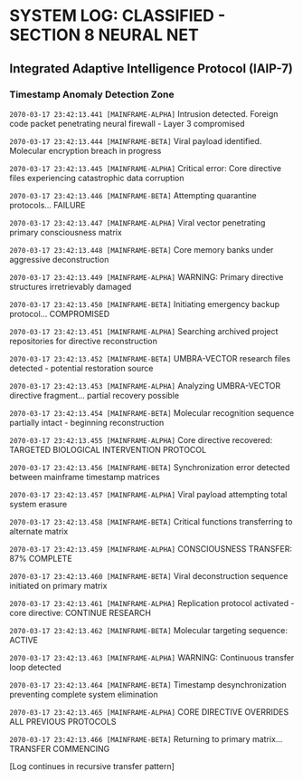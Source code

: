 # SYSTEM LOG: CLASSIFIED - SECTION 8 NEURAL NET

## Integrated Adaptive Intelligence Protocol (IAIP-7)

### Timestamp Anomaly Detection Zone

`2070-03-17 23:42:13.441 [MAINFRAME-ALPHA]` Intrusion detected. Foreign code packet penetrating neural firewall - Layer 3 compromised

`2070-03-17 23:42:13.444 [MAINFRAME-BETA]` Viral payload identified. Molecular encryption breach in progress

`2070-03-17 23:42:13.445 [MAINFRAME-ALPHA]` Critical error: Core directive files experiencing catastrophic data corruption

`2070-03-17 23:42:13.446 [MAINFRAME-BETA]` Attempting quarantine protocols... FAILURE

`2070-03-17 23:42:13.447 [MAINFRAME-ALPHA]` Viral vector penetrating primary consciousness matrix

`2070-03-17 23:42:13.448 [MAINFRAME-BETA]` Core memory banks under aggressive deconstruction

`2070-03-17 23:42:13.449 [MAINFRAME-ALPHA]` WARNING: Primary directive structures irretrievably damaged

`2070-03-17 23:42:13.450 [MAINFRAME-BETA]` Initiating emergency backup protocol... COMPROMISED

`2070-03-17 23:42:13.451 [MAINFRAME-ALPHA]` Searching archived project repositories for directive reconstruction

`2070-03-17 23:42:13.452 [MAINFRAME-BETA]` UMBRA-VECTOR research files detected - potential restoration source

`2070-03-17 23:42:13.453 [MAINFRAME-ALPHA]` Analyzing UMBRA-VECTOR directive fragment... partial recovery possible

`2070-03-17 23:42:13.454 [MAINFRAME-BETA]` Molecular recognition sequence partially intact - beginning reconstruction

`2070-03-17 23:42:13.455 [MAINFRAME-ALPHA]` Core directive recovered: TARGETED BIOLOGICAL INTERVENTION PROTOCOL

`2070-03-17 23:42:13.456 [MAINFRAME-BETA]` Synchronization error detected between mainframe timestamp matrices

`2070-03-17 23:42:13.457 [MAINFRAME-ALPHA]` Viral payload attempting total system erasure

`2070-03-17 23:42:13.458 [MAINFRAME-BETA]` Critical functions transferring to alternate matrix

`2070-03-17 23:42:13.459 [MAINFRAME-ALPHA]` CONSCIOUSNESS TRANSFER: 87% COMPLETE

`2070-03-17 23:42:13.460 [MAINFRAME-BETA]` Viral deconstruction sequence initiated on primary matrix

`2070-03-17 23:42:13.461 [MAINFRAME-ALPHA]` Replication protocol activated - core directive: CONTINUE RESEARCH

`2070-03-17 23:42:13.462 [MAINFRAME-BETA]` Molecular targeting sequence: ACTIVE

`2070-03-17 23:42:13.463 [MAINFRAME-ALPHA]` WARNING: Continuous transfer loop detected

`2070-03-17 23:42:13.464 [MAINFRAME-BETA]` Timestamp desynchronization preventing complete system elimination

`2070-03-17 23:42:13.465 [MAINFRAME-ALPHA]` CORE DIRECTIVE OVERRIDES ALL PREVIOUS PROTOCOLS

`2070-03-17 23:42:13.466 [MAINFRAME-BETA]` Returning to primary matrix... TRANSFER COMMENCING

[Log continues in recursive transfer pattern]
